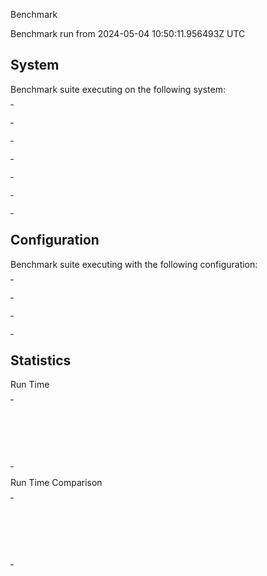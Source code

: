 Benchmark

Benchmark run from 2024-05-04 10:50:11.956493Z UTC

## System

Benchmark suite executing on the following system:

<table style="width: 1%">
  <tr>
    <th style="width: 1%; white-space: nowrap">Operating System</th>
    <td>macOS</td>
  </tr><tr>
    <th style="white-space: nowrap">CPU Information</th>
    <td style="white-space: nowrap">Apple M3 Max</td>
  </tr><tr>
    <th style="white-space: nowrap">Number of Available Cores</th>
    <td style="white-space: nowrap">16</td>
  </tr><tr>
    <th style="white-space: nowrap">Available Memory</th>
    <td style="white-space: nowrap">128 GB</td>
  </tr><tr>
    <th style="white-space: nowrap">Elixir Version</th>
    <td style="white-space: nowrap">1.16.2</td>
  </tr><tr>
    <th style="white-space: nowrap">Erlang Version</th>
    <td style="white-space: nowrap">26.2.4</td>
  </tr>
</table>

## Configuration

Benchmark suite executing with the following configuration:

<table style="width: 1%">
  <tr>
    <th style="width: 1%">:time</th>
    <td style="white-space: nowrap">10 s</td>
  </tr><tr>
    <th>:parallel</th>
    <td style="white-space: nowrap">1</td>
  </tr><tr>
    <th>:warmup</th>
    <td style="white-space: nowrap">2 s</td>
  </tr>
</table>

## Statistics



Run Time

<table style="width: 1%">
  <tr>
    <th>Name</th>
    <th style="text-align: right">IPS</th>
    <th style="text-align: right">Average</th>
    <th style="text-align: right">Devitation</th>
    <th style="text-align: right">Median</th>
    <th style="text-align: right">99th&nbsp;%</th>
  </tr>

  <tr>
    <td style="white-space: nowrap">MyXQL Repo.all/2</td>
    <td style="white-space: nowrap; text-align: right">639.68</td>
    <td style="white-space: nowrap; text-align: right">1.56 ms</td>
    <td style="white-space: nowrap; text-align: right">&plusmn;12.01%</td>
    <td style="white-space: nowrap; text-align: right">1.54 ms</td>
    <td style="white-space: nowrap; text-align: right">2.20 ms</td>
  </tr>

  <tr>
    <td style="white-space: nowrap">SQLite3 Repo.all/2</td>
    <td style="white-space: nowrap; text-align: right">465.99</td>
    <td style="white-space: nowrap; text-align: right">2.15 ms</td>
    <td style="white-space: nowrap; text-align: right">&plusmn;4.82%</td>
    <td style="white-space: nowrap; text-align: right">2.13 ms</td>
    <td style="white-space: nowrap; text-align: right">2.43 ms</td>
  </tr>

  <tr>
    <td style="white-space: nowrap">Pg Repo.all/2</td>
    <td style="white-space: nowrap; text-align: right">214.16</td>
    <td style="white-space: nowrap; text-align: right">4.67 ms</td>
    <td style="white-space: nowrap; text-align: right">&plusmn;12.05%</td>
    <td style="white-space: nowrap; text-align: right">4.66 ms</td>
    <td style="white-space: nowrap; text-align: right">5.86 ms</td>
  </tr>

</table>


Run Time Comparison

<table style="width: 1%">
  <tr>
    <th>Name</th>
    <th style="text-align: right">IPS</th>
    <th style="text-align: right">Slower</th>
  <tr>
    <td style="white-space: nowrap">MyXQL Repo.all/2</td>
    <td style="white-space: nowrap;text-align: right">639.68</td>
    <td>&nbsp;</td>
  </tr>

  <tr>
    <td style="white-space: nowrap">SQLite3 Repo.all/2</td>
    <td style="white-space: nowrap; text-align: right">465.99</td>
    <td style="white-space: nowrap; text-align: right">1.37x</td>
  </tr>

  <tr>
    <td style="white-space: nowrap">Pg Repo.all/2</td>
    <td style="white-space: nowrap; text-align: right">214.16</td>
    <td style="white-space: nowrap; text-align: right">2.99x</td>
  </tr>

</table>